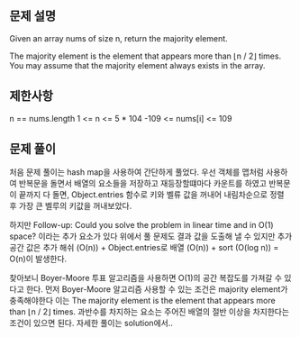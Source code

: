 ## 문제 설명

Given an array nums of size n, return the majority element.

The majority element is the element that appears more than ⌊n / 2⌋ times. You may assume that the majority element always exists in the array.

## 제한사항

n == nums.length
1 <= n <= 5 \* 104
-109 <= nums[i] <= 109

## 문제 풀이

처음 문제 풀이는 hash map을 사용하여 간단하게 풀었다. 우선 객체를 맵처럼 사용하여
반복문을 돌면서 배열의 요소들을 저장하고 재등장할떄마다 카운트를 하였고
반복문이 끝까지 다 돌면, Object.entries 함수로 키와 벨류 값을 꺼내어 내림차순으로 정렬 후 가장 큰 벨루의 키값을 꺼내보았다.

하지만 Follow-up: Could you solve the problem in linear time and in O(1) space? 이라는 추가 요소가 있다
위에서 풀 문제도 결과 값을 도출해 낼 수 있지만
추가 공간 값은 추가 해쉬 (O(n)) + Object.entries로 배열 (O(n)) + sort (O(log n)) = O(n)이 발생한다.

찾아보니 Boyer-Moore 투표 알고리즘을 사용하면 O(1)의 공간 복잡도를 가져갈 수 있다고 한다.
먼저 Boyer-Moore 알고리즘 사용할 수 있는 조건은 majority element가 충족해야한다 이는
The majority element is the element that appears more than ⌊n / 2⌋ times. 과반수를 차지하는 요소는
주어진 배열의 절반 이상을 차지한다는 조건이 있으면 된다. 자세한 풀이는 solution에서..
